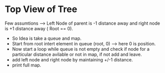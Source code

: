 # __Top View of Tree__  


Few assumtions --> Left Node of parent is -1 distance away and right node is +1 distance away ( Root == 0).  

* So Idea is take a queue and map.  
* Start from root intert element in queue (root, 0) --> here 0 is position.  
* Now start a loop while queue is not empty and check if node for a particular distance avilable or not in map, if not add and leave.  
* add left node and right node by maintaining +/-1 distance.  
* print full map.  
